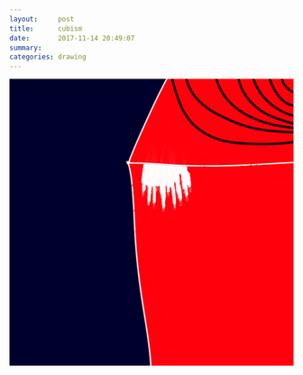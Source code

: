 ```yaml
---
layout:     post
title:      cubism
date:       2017-11-14 20:49:07
summary:    
categories: drawing
---
```

![cubism](/images/diary/cubism.png ".")
